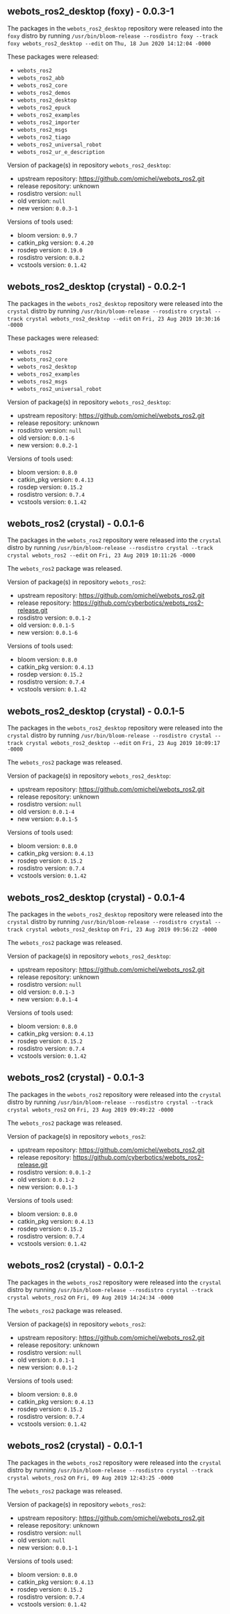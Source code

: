 ## webots_ros2_desktop (foxy) - 0.0.3-1

The packages in the `webots_ros2_desktop` repository were released into the `foxy` distro by running `/usr/bin/bloom-release --rosdistro foxy --track foxy webots_ros2_desktop --edit` on `Thu, 18 Jun 2020 14:12:04 -0000`

These packages were released:
- `webots_ros2`
- `webots_ros2_abb`
- `webots_ros2_core`
- `webots_ros2_demos`
- `webots_ros2_desktop`
- `webots_ros2_epuck`
- `webots_ros2_examples`
- `webots_ros2_importer`
- `webots_ros2_msgs`
- `webots_ros2_tiago`
- `webots_ros2_universal_robot`
- `webots_ros2_ur_e_description`

Version of package(s) in repository `webots_ros2_desktop`:

- upstream repository: https://github.com/omichel/webots_ros2.git
- release repository: unknown
- rosdistro version: `null`
- old version: `null`
- new version: `0.0.3-1`

Versions of tools used:

- bloom version: `0.9.7`
- catkin_pkg version: `0.4.20`
- rosdep version: `0.19.0`
- rosdistro version: `0.8.2`
- vcstools version: `0.1.42`


## webots_ros2_desktop (crystal) - 0.0.2-1

The packages in the `webots_ros2_desktop` repository were released into the `crystal` distro by running `/usr/bin/bloom-release --rosdistro crystal --track crystal webots_ros2_desktop --edit` on `Fri, 23 Aug 2019 10:30:16 -0000`

These packages were released:
- `webots_ros2`
- `webots_ros2_core`
- `webots_ros2_desktop`
- `webots_ros2_examples`
- `webots_ros2_msgs`
- `webots_ros2_universal_robot`

Version of package(s) in repository `webots_ros2_desktop`:

- upstream repository: https://github.com/omichel/webots_ros2.git
- release repository: unknown
- rosdistro version: `null`
- old version: `0.0.1-6`
- new version: `0.0.2-1`

Versions of tools used:

- bloom version: `0.8.0`
- catkin_pkg version: `0.4.13`
- rosdep version: `0.15.2`
- rosdistro version: `0.7.4`
- vcstools version: `0.1.42`


## webots_ros2 (crystal) - 0.0.1-6

The packages in the `webots_ros2` repository were released into the `crystal` distro by running `/usr/bin/bloom-release --rosdistro crystal --track crystal webots_ros2 --edit` on `Fri, 23 Aug 2019 10:11:26 -0000`

The `webots_ros2` package was released.

Version of package(s) in repository `webots_ros2`:

- upstream repository: https://github.com/omichel/webots_ros2.git
- release repository: https://github.com/cyberbotics/webots_ros2-release.git
- rosdistro version: `0.0.1-2`
- old version: `0.0.1-5`
- new version: `0.0.1-6`

Versions of tools used:

- bloom version: `0.8.0`
- catkin_pkg version: `0.4.13`
- rosdep version: `0.15.2`
- rosdistro version: `0.7.4`
- vcstools version: `0.1.42`


## webots_ros2_desktop (crystal) - 0.0.1-5

The packages in the `webots_ros2_desktop` repository were released into the `crystal` distro by running `/usr/bin/bloom-release --rosdistro crystal --track crystal webots_ros2_desktop --edit` on `Fri, 23 Aug 2019 10:09:17 -0000`

The `webots_ros2` package was released.

Version of package(s) in repository `webots_ros2_desktop`:

- upstream repository: https://github.com/omichel/webots_ros2.git
- release repository: unknown
- rosdistro version: `null`
- old version: `0.0.1-4`
- new version: `0.0.1-5`

Versions of tools used:

- bloom version: `0.8.0`
- catkin_pkg version: `0.4.13`
- rosdep version: `0.15.2`
- rosdistro version: `0.7.4`
- vcstools version: `0.1.42`


## webots_ros2_desktop (crystal) - 0.0.1-4

The packages in the `webots_ros2_desktop` repository were released into the `crystal` distro by running `/usr/bin/bloom-release --rosdistro crystal --track crystal webots_ros2_desktop` on `Fri, 23 Aug 2019 09:56:22 -0000`

The `webots_ros2` package was released.

Version of package(s) in repository `webots_ros2_desktop`:

- upstream repository: https://github.com/omichel/webots_ros2.git
- release repository: unknown
- rosdistro version: `null`
- old version: `0.0.1-3`
- new version: `0.0.1-4`

Versions of tools used:

- bloom version: `0.8.0`
- catkin_pkg version: `0.4.13`
- rosdep version: `0.15.2`
- rosdistro version: `0.7.4`
- vcstools version: `0.1.42`


## webots_ros2 (crystal) - 0.0.1-3

The packages in the `webots_ros2` repository were released into the `crystal` distro by running `/usr/bin/bloom-release --rosdistro crystal --track crystal webots_ros2` on `Fri, 23 Aug 2019 09:49:22 -0000`

The `webots_ros2` package was released.

Version of package(s) in repository `webots_ros2`:

- upstream repository: https://github.com/omichel/webots_ros2.git
- release repository: https://github.com/cyberbotics/webots_ros2-release.git
- rosdistro version: `0.0.1-2`
- old version: `0.0.1-2`
- new version: `0.0.1-3`

Versions of tools used:

- bloom version: `0.8.0`
- catkin_pkg version: `0.4.13`
- rosdep version: `0.15.2`
- rosdistro version: `0.7.4`
- vcstools version: `0.1.42`


## webots_ros2 (crystal) - 0.0.1-2

The packages in the `webots_ros2` repository were released into the `crystal` distro by running `/usr/bin/bloom-release --rosdistro crystal --track crystal webots_ros2` on `Fri, 09 Aug 2019 14:24:34 -0000`

The `webots_ros2` package was released.

Version of package(s) in repository `webots_ros2`:

- upstream repository: https://github.com/omichel/webots_ros2.git
- release repository: unknown
- rosdistro version: `null`
- old version: `0.0.1-1`
- new version: `0.0.1-2`

Versions of tools used:

- bloom version: `0.8.0`
- catkin_pkg version: `0.4.13`
- rosdep version: `0.15.2`
- rosdistro version: `0.7.4`
- vcstools version: `0.1.42`


## webots_ros2 (crystal) - 0.0.1-1

The packages in the `webots_ros2` repository were released into the `crystal` distro by running `/usr/bin/bloom-release --rosdistro crystal --track crystal webots_ros2` on `Fri, 09 Aug 2019 12:43:25 -0000`

The `webots_ros2` package was released.

Version of package(s) in repository `webots_ros2`:

- upstream repository: https://github.com/omichel/webots_ros2.git
- release repository: unknown
- rosdistro version: `null`
- old version: `null`
- new version: `0.0.1-1`

Versions of tools used:

- bloom version: `0.8.0`
- catkin_pkg version: `0.4.13`
- rosdep version: `0.15.2`
- rosdistro version: `0.7.4`
- vcstools version: `0.1.42`


